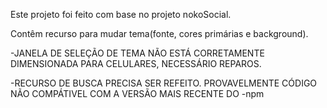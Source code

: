 Este projeto foi feito com base no projeto nokoSocial.

Contêm recurso para mudar tema(fonte, cores primárias e background).

-JANELA DE SELEÇÃO DE TEMA NÃO ESTÁ CORRETAMENTE DIMENSIONADA PARA CELULARES, NECESSÁRIO REPAROS.

-RECURSO DE BUSCA PRECISA SER REFEITO. PROVAVELMENTE CÓDIGO NÃO COMPÁTIVEL COM A VERSÃO MAIS RECENTE DO -npm

